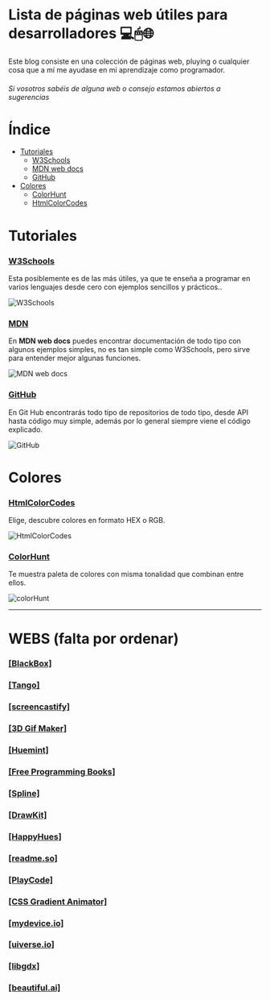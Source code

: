 # Lista de páginas web útiles para desarrolladores 💻🖱🌐

Este blog consiste en una colección de páginas web, pluying o cualquier cosa que a mí me ayudase en mi aprendizaje como programador.
###### *Si vosotros sabéis de alguna web o consejo estamos abiertos a sugerencias*



# Índice
- [Tutoriales](#Tutoriales)
  - [W3Schools](#W3Schools)
  - [MDN web docs](#MDN)
  - [GitHub](#GitHub)
- [Colores](#Colores)
  - [ColorHunt](#colorHunt)
  - [HtmlColorCodes](#HtmlColorCodes)



# Tutoriales

### [W3Schools](https://www.w3schools.com/)
Esta posiblemente es de las más útiles, ya que te enseña a programar en varios lenguajes desde cero con ejemplos sencillos y prácticos.. 

![W3Schools](https://i.pinimg.com/736x/51/f5/ae/51f5aeb7036317a82bd6ecb1994c7b5d.jpg)


### [MDN](https://developer.mozilla.org/es/)
En **MDN web docs** puedes encontrar documentación de todo tipo con algunos ejemplos simples, no es tan simple como W3Schools, pero sirve para entender mejor algunas funciones. 

![MDN web docs](https://community.mozilla.org/wp-content/uploads/2022/07/mdn-1.png)


### [GitHub](https://github.com/)
En Git Hub encontrarás todo tipo de repositorios de todo tipo, desde API hasta código muy simple, además por lo general siempre viene el código explicado. 

![GitHub](https://github.githubassets.com/images/modules/site/home/repo-browser.png)

# Colores

### [HtmlColorCodes](https://htmlcolorcodes.com/es/)
Elige, descubre colores en formato HEX o RGB.

![HtmlColorCodes](https://www.sortlist.es/blog/wp-content/uploads/sites/6/2021/08/screenshot-htmlcolorcodes.com-2021.08.18-10_57_55.png)

### [ColorHunt](https://colorhunt.co/)
Te muestra paleta de colores con misma tonalidad que combinan entre ellos.

![colorHunt](https://i.pinimg.com/originals/7e/68/43/7e6843431e31d052dafcec51e03eb775.jpg)


----------------------------------------------------------------------------------------------------

# WEBS (falta por ordenar)

### [[BlackBox]](https://www.useblackbox.io/)
### [[Tango]](https://chrome.google.com/webstore/detail/tango-screenshots-trainin/lggdbpblkekjjbobadliahffoaobaknh)
### [[screencastify]](https://chrome.google.com/webstore/detail/screencastify-screen-vide/mmeijimgabbpbgpdklnllpncmdofkcpn)
### [[3D Gif Maker]](https://www.3dgifmaker.com/)
### [[Huemint]](https://huemint.com/)
### [[Free Programming Books]](https://goalkicker.com/)
### [[Spline]](https://spline.design/)
### [[DrawKit]](https://www.drawkit.com/)
### [[HappyHues]](https://www.happyhues.co/)
### [[readme.so]](https://readme.so/es)
### [[PlayCode]](https://playcode.io/)
### [[CSS Gradient Animator]](https://www.gradient-animator.com/)
### [[mydevice.io]](https://www.mydevice.io/)
### [[uiverse.io]](https://uiverse.io/)
### [[libgdx]](https://libgdx.com/)
### [[beautiful.ai]](https://www.beautiful.ai/)






